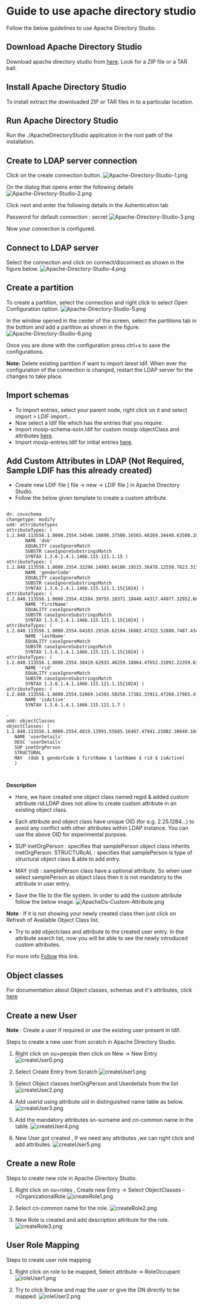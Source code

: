 # Guide to use apache directory studio

Follow the below guidelines to use Apache Directory Studio.

## Download Apache Directory Studio

Download apache directory studio from [here](//directory.apache.org/studio/downloads.html).
Look for a ZIP file or a TAR ball.

## Install Apache Directory Studio

To install extract the downloaded ZIP or TAR files in to a particular location.

## Run Apache Directory Studio

Run the ./ApacheDirectoryStudio application in the root path of the installation.

## Create to LDAP server connection

Click on the create connection button.
![Apache-Directory-Studio-1.png](_images/auth/Apache-Directory-Studio-1.png)

On the dialog that opens enter the following details
![Apache-Directory-Studio-2.png](_images/auth/Apache-Directory-Studio-2.png)

Click next and enter the following details in the Auhentication tab

Password for default connection : secret
![Apache-Directory-Studio-3.png](_images/auth/Apache-Directory-Studio-3.png)

Now your connection is configured.

## Connect to LDAP server

Select the connection and click on connect/disconnect as shown in the figure below.
![Apache-Directory-Studio-4.png](_images/auth/Apache-Directory-Studio-4.png)


## Create a partition



To create a partition, select the connection and right click to select Open Configuration option.
![Apache-Directory-Studio-5.png](_images/auth/Apache-Directory-Studio-5.png)

In the window opened in the center of the screen, select the partitions tab in the bottom and add a partition as shown in the figure.
![Apache-Directory-Studio-6.png](_images/auth/Apache-Directory-Studio-6.png)

Once you are done with the configuration press ctrl+s to save the configurations.

**Note:**  Delete existing partition if want to import latest ldif.  When ever the configuration of the connection is changed, restart the LDAP server for the changes to take place.


## Import schemas

* To import entries, select your parent node, right click on it and select import > LDIF import...
* Now select a ldif file which has the entries that you require.
* Import mosip-schema-extn.ldif for custom mosip objectClass and attributes [here](_files/auth/mosip-schema-extn.ldif).
* Import mosip-entries.ldif for initial entries [here](_files/auth/mosip-entries.ldif).



## Add Custom Attributes in LDAP (Not Required, Sample LDIF has this already created)
* Create new LDIF file [ file -> new -> LDIF file ] in Apache Directory Studio.
* Follow the below given template to create a custom attribute.
      
```
      
dn: cn=schema
changetype: modify
add: attributeTypes
attributeTypes: (  1.2.840.113556.1.8000.2554.54546.18890.37580.16565.48169.34440.63500.20900
       NAME 'dob'
       EQUALITY caseIgnoreMatch
       SUBSTR caseIgnoreSubstringsMatch
       SYNTAX 1.3.6.1.4.1.1466.115.121.1.15 )
attributeTypes: ( 1.2.840.113556.1.8000.2554.32298.14993.64180.19515.36478.12550.7623.31318
       NAME 'genderCode'
       EQUALITY caseIgnoreMatch
       SUBSTR caseIgnoreSubstringsMatch
       SYNTAX 1.3.6.1.4.1.1466.115.121.1.15{1024} )
attributeTypes: ( 1.2.840.113556.1.8000.2554.41584.39755.10371.18440.44317.44977.32952.60155
       NAME 'firstName'
       EQUALITY caseIgnoreMatch
       SUBSTR caseIgnoreSubstringsMatch
       SYNTAX 1.3.6.1.4.1.1466.115.121.1.15{1024} )
attributeTypes: ( 1.2.840.113556.1.8000.2554.64183.29326.62104.16882.47322.52880.7487.43435
       NAME 'lastName'
       EQUALITY caseIgnoreMatch
       SUBSTR caseIgnoreSubstringsMatch
       SYNTAX 1.3.6.1.4.1.1466.115.121.1.15{1024} )
attributeTypes: ( 1.2.840.113556.1.8000.2554.38419.62933.46259.18864.47652.31092.22359.63105
       NAME 'rid'
       EQUALITY caseIgnoreMatch
       SUBSTR caseIgnoreSubstringsMatch
       SYNTAX 1.3.6.1.4.1.1466.115.121.1.15{1024} ) 
attributeTypes: ( 1.2.840.113556.1.8000.2554.52069.14393.50258.17382.33911.47260.27965.41246
       NAME 'isActive'
       SYNTAX 1.3.6.1.4.1.1466.115.121.1.7 )                      
              
-
add: objectClasses
objectClasses: ( 1.2.840.113556.1.8000.2554.4819.13991.55685.16487.47941.21082.30640.10477
   NAME 'userDetails'
   DESC 'userDetails'
   SUP inetOrgPerson
   STRUCTURAL
   MAY  (dob $ genderCode $ firstName $ lastName $ rid $ isActive)
   )
   
      
```


**Description**

* Here, we have created one object class named regid & added custom attribute rid.LDAP does not
allow to create custom attribute in an existing object class.

* Each attribute and object class have unique OID (for e.g. 2.25.1284...) to avoid any conflict with other attributes within LDAP instance. You can use the above OID for experimental purpose.

* SUP inetOrgPerson : specifies that samplePerson object class inherits inetOrgPerson.
  STRUCTURcAL : specifies that samplePerson is type of structural object class & able to add entry.
  
* MAY (rid) : samplePerson class have a optional attribute. So when user select samplePerson as object class then it is not mandatory to the attribute in user entry.

* Save the file to the file system. In order to add the custom attribute follow the below image.
![ApacheDs-Custom-Attribute.png](_images/auth/ApacheDs-Custom-Attribute.png)

**Note** : If it is not showing your newly created class then just click on Refresh of Available Object Class list.

* Try to add objectclass and attribute to the created user entry. In the attribute search list, now you will be able to see the newly introduced custom attributes.

For more info [Follow](https://directory.apache.org/apacheds/basic-ug/2.3.1-adding-schema-elements.html) this link.


## Object classes

For documentation about Object classes, schemas and it's attributes, click [here](//directory.apache.org/apacheds/basic-ug/2.3-introducing-schema.html)

## Create a new User

**Note** : Create a user if required or use the existing user present in ldif.

Steps to create a new user from scratch in Apache Directory Studio.

1. Right click on ou=people then click on New -> New Entry
   ![createUser0.png](_images/auth/createuser0.png)

2. Select Create Entry from Scratch
    ![createUser1.png](_images/auth/createuser1.png)

3. Select Object classes InetOrgPerson and Userdetials from the list
   ![createUser2.png](_images/auth/createuser2.png)

4. Add userid using attribute uid in distinguished name table as below.
   ![createUser3.png](_images/auth/createuser3.png)

5. Add the mandatory attributes sn-surname and cn-common name in the table.
   ![createUser4.png](_images/auth/createuser4.png)

6. New User got created , If we need any attributes ,we can right click and add attributes.
   ![createUser5.png](_images/auth/createuser5.png)

## Create a new Role

Steps to create new role in Apache Directory Studio.

1. Right click on ou=roles , Create new Entry -> Select ObjectClasses ->OrganizationalRole
   ![createRole1.png](_images/auth/createrole1.png)

2. Select cn-common name for the role.
    ![createRole2.png](_images/auth/createrole2.png)

3. New Role is created and add description attribute for the role.
    ![createRole3.png](_images/auth/createrole3.png)

## User Role Mapping

Steps to create user role mapping

1. Right click on role to be mapped, Select attribute -> RoleOccupant
    ![roleUser1.png](_images/auth/roleuser1.png)

2. Try to click Browse and map the user or give the DN directly to be mapped.
   ![roleUser2.png](_images/auth/roleuser2.png)